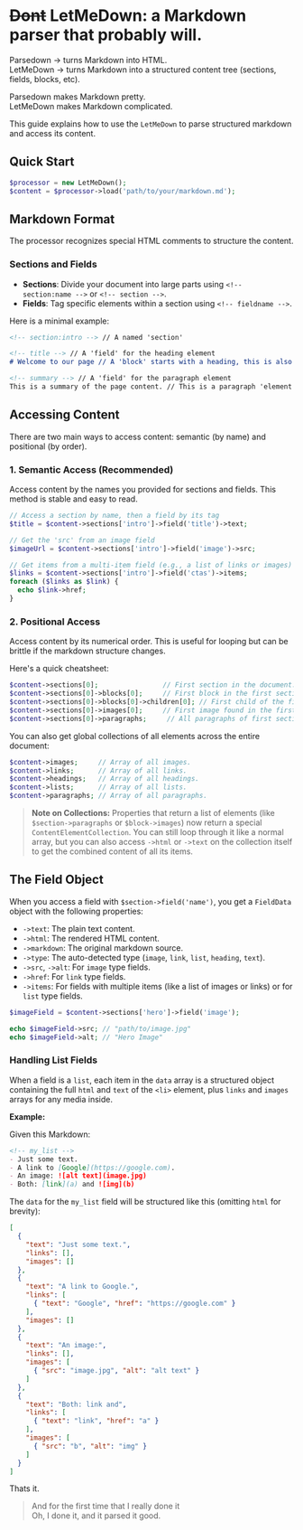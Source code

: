 # ~~Dont~~ LetMeDown:  a Markdown parser that probably will.

Parsedown → turns Markdown into HTML.  
LetMeDown → turns Markdown into a structured content tree (sections, fields, blocks, etc).

Parsedown makes Markdown pretty.  
LetMeDown makes Markdown complicated.


This guide explains how to use the `LetMeDown` to parse structured markdown and access its content.

## Quick Start

```php
$processor = new LetMeDown();
$content = $processor->load('path/to/your/markdown.md');
```

## Markdown Format

The processor recognizes special HTML comments to structure the content.

### Sections and Fields

- **Sections**: Divide your document into large parts using `<!-- section:name -->` or `<!-- section -->`.
- **Fields**: Tag specific elements within a section using `<!-- fieldname -->`.

Here is a minimal example:

```markdown
<!-- section:intro --> // A named 'section'

<!-- title --> // A 'field' for the heading element
# Welcome to our page // A 'block' starts with a heading, this is also a heading 'element'

<!-- summary --> // A 'field' for the paragraph element
This is a summary of the page content. // This is a paragraph 'element'
```

## Accessing Content

There are two main ways to access content: semantic (by name) and positional (by order).

### 1. Semantic Access (Recommended)

Access content by the names you provided for sections and fields. This method is stable and easy to read.

```php
// Access a section by name, then a field by its tag
$title = $content->sections['intro']->field('title')->text;

// Get the 'src' from an image field
$imageUrl = $content->sections['intro']->field('image')->src;

// Get items from a multi-item field (e.g., a list of links or images)
$links = $content->sections['intro']->field('ctas')->items;
foreach ($links as $link) {
  echo $link->href;
}
```

### 2. Positional Access

Access content by its numerical order. This is useful for looping but can be brittle if the markdown structure changes.

Here's a quick cheatsheet:

```php
$content->sections[0];                // First section in the document.
$content->sections[0]->blocks[0];     // First block in the first section.
$content->sections[0]->blocks[0]->children[0]; // First child of the first block.
$content->sections[0]->images[0];     // First image found in the first section.
$content->sections[0]->paragraphs;     // All paragraphs of first section.
```

You can also get global collections of all elements across the entire document:

```php
$content->images;     // Array of all images.
$content->links;      // Array of all links.
$content->headings;   // Array of all headings.
$content->lists;      // Array of all lists.
$content->paragraphs; // Array of all paragraphs.
```

> **Note on Collections:** Properties that return a list of elements (like `$section->paragraphs` or `$block->images`) now return a special `ContentElementCollection`. You can still loop through it like a normal array, but you can also access `->html` or `->text` on the collection itself to get the combined content of all its items.

## The Field Object

When you access a field with `$section->field('name')`, you get a `FieldData` object with the following properties:

-   `->text`: The plain text content.
-   `->html`: The rendered HTML content.
-   `->markdown`: The original markdown source.
-   `->type`: The auto-detected type (`image`, `link`, `list`, `heading`, `text`).
-   `->src`, `->alt`: For `image` type fields.
-   `->href`: For `link` type fields.
-   `->items`: For fields with multiple items (like a list of images or links) or for `list` type fields.

```php
$imageField = $content->sections['hero']->field('image');

echo $imageField->src; // "path/to/image.jpg"
echo $imageField->alt; // "Hero Image"
```

### Handling List Fields

When a field is a `list`, each item in the `data` array is a structured object containing the full `html` and `text` of the `<li>` element, plus `links` and `images` arrays for any media inside.

**Example:**

Given this Markdown:

```markdown
<!-- my_list -->
- Just some text.
- A link to [Google](https://google.com).
- An image: ![alt text](image.jpg)
- Both: [link](a) and ![img](b)
```

The `data` for the `my_list` field will be structured like this (omitting `html` for brevity):

```json
[
  {
    "text": "Just some text.",
    "links": [],
    "images": []
  },
  {
    "text": "A link to Google.",
    "links": [
      { "text": "Google", "href": "https://google.com" }
    ],
    "images": []
  },
  {
    "text": "An image:",
    "links": [],
    "images": [
      { "src": "image.jpg", "alt": "alt text" }
    ]
  },
  {
    "text": "Both: link and",
    "links": [
      { "text": "link", "href": "a" }
    ],
    "images": [
      { "src": "b", "alt": "img" }
    ]
  }
]
```


Thats it.



> And for the first time that I really done it  
> Oh, I done it, and it parsed it good.